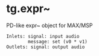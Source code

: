 tg.expr~
========

PD-like expr~ object for MAX/MSP

```
Inlets: signal: input audio
        message: set (v0 * v1)
Outlets: signal: output audio
```
